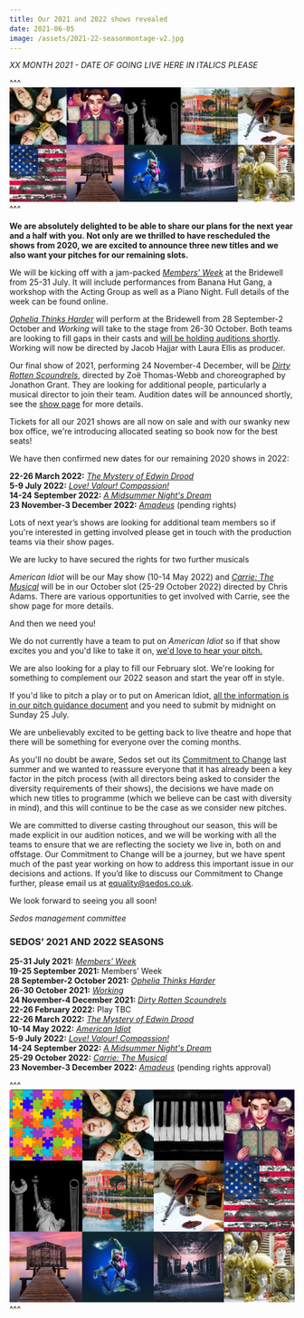 ```yaml
---
title: Our 2021 and 2022 shows revealed
date: 2021-06-05
image: /assets/2021-22-seasonmontage-v2.jpg
---
```

*XX MONTH 2021 - DATE OF GOING LIVE HERE IN ITALICS PLEASE*

^^^ ![](/assets/2021-22-seasonmontage.jpg)
^^^ 

**We are absolutely delighted to be able to share our plans for the next year and a half with you. Not only are we thrilled to have rescheduled the shows from 2020, we are excited to announce three new titles and we also want your pitches for our remaining slots.** 

We will be kicking off with a jam-packed *[Members’ Week](https://sedos.co.uk/shows/2021-welcome-back-members-week)* at the Bridewell from 25-31 July. It will include performances from Banana Hut Gang, a workshop with the Acting Group as well as a Piano Night. Full details of the week can be found online. 

*[Ophelia Thinks Harder](https://sedos.co.uk/shows/2021-ophelia-thinks-harder)* will perform at the Bridewell from 28 September-2 October and *Working* will take to the stage from 26-30 October. Both teams are looking to fill gaps in their casts and [will be holding auditions shortly](https://sedos.co.uk/get-involved). Working will now be directed by Jacob Hajjar with Laura Ellis as producer.

Our final show of 2021, performing 24 November-4 December, will be *[Dirty Rotten Scoundrels](https://sedos.co.uk/shows/2021-dirty-rotten-scoundrels)*, directed by Zoë Thomas-Webb and choreographed by Jonathon Grant. They are looking for additional people, particularly a musical director to join their team. Audition dates will be announced shortly, see the [show page](https://sedos.co.uk/shows/2021-dirty-rotten-scoundrels) for more details. 

Tickets for all our 2021 shows are all now on sale and with our swanky new box office, we're introducing allocated seating so book now for the best seats!

We have then confirmed new dates for our remaining 2020 shows in 2022: 

**22-26 March 2022:** *[The Mystery of Edwin Drood](https://sedos.co.uk/shows/2022-the-mystery-of-edwin-drood)*\
**5-9 July 2022:** *[Love! Valour! Compassion!](https://sedos.co.uk/shows/2022-love-valour-compassion)*\
**14-24 September 2022:** *[A Midsummer Night's Dream](https://sedos.co.uk/shows/2022-a-midsummer-nights-dream)* \
**23 November-3 December 2022:** *[Amadeus](https://sedos.co.uk/shows/2022-amadeus)* (pending rights)

Lots of next year’s shows are looking for additional team members so if you're interested in getting involved please get in touch with the production teams via their show pages. 

We are lucky to have secured the rights for two further musicals

*American Idiot* will be our May show (10-14 May 2022) and *[Carrie: The Musical](https://sedos.co.uk/shows/2022-carrie-the-musical)* will be in our October slot (25-29 October 2022) directed by Chris Adams. There are various opportunities to get involved with Carrie, see the show page for more details. 

And then we need you!

We do not currently have a team to put on *American Idiot* so if that show excites you and you'd like to take it on, [we'd love to hear your pitch.](https://docs.google.com/document/d/1bbhThOKhturIFEobrTp9vBK1r2TMBs0MuZErDPAcObo/edit) 

We are also looking for a play to fill our February slot. We're looking for something to complement our 2022 season and start the year off in style.

If you'd like to pitch a play or to put on American Idiot, [all the information is in our pitch guidance document](https://docs.google.com/document/d/1bbhThOKhturIFEobrTp9vBK1r2TMBs0MuZErDPAcObo/edit) and you need to submit by midnight on Sunday 25 July. 

We are unbelievably excited to be getting back to live theatre and hope that there will be something for everyone over the coming months.

As you'll no doubt be aware, Sedos set out its [Commitment to Change](https://sedos.co.uk/news/2020-06-17-black-lives-matter---taking-action) last summer and we wanted to reassure everyone that it has already been a key factor in the pitch process (with all directors being asked to consider the diversity requirements of their shows), the decisions we have made on which new titles to programme (which we believe can be cast with diversity in mind), and this will continue to be the case as we consider new pitches.

We are committed to diverse casting throughout our season, this will be made explicit in our audition notices, and we will be working with all the teams to ensure that we are reflecting the society we live in, both on and offstage. Our Commitment to Change will be a journey, but we have spent much of the past year working on how to address this important issue in our decisions and actions. If you’d like to discuss our Commitment to Change further, please email us at [equality@sedos.co.uk](mailto:equality@sedos.co.uk). 

We look forward to seeing you all soon!

*Sedos management committee*

### **SEDOS’ 2021 AND 2022 SEASONS**

**25-31 July 2021:** *[Members’ Week](https://sedos.co.uk/shows/2021-welcome-back-members-week)*\
**19-25 September 2021:** Members’ Week\
**28 September-2 October 2021:** *[Ophelia Thinks Harder](https://sedos.co.uk/shows/2021-ophelia-thinks-harder)*\
**26-30 October 2021:** *[Working](https://sedos.co.uk/shows/2021-working)*\
**24 November-4 December 2021:** *[Dirty Rotten Scoundrels](https://sedos.co.uk/shows/2021-dirty-rotten-scoundrels)*\
**22-26 February 2022:** Play TBC\
**22-26 March 2022:** *[The Mystery of Edwin Drood](https://sedos.co.uk/shows/2022-the-mystery-of-edwin-drood)*\
**10-14 May 2022:** *[American Idiot](https://sedos.co.uk/shows/e2022-american-idiot)*\
**5-9 July 2022:** *[Love! Valour! Compassion!](https://sedos.co.uk/shows/2022-love-valour-compassion)*\
**14-24 September 2022:** *[A Midsummer Night's Dream](https://sedos.co.uk/shows/2022-a-midsummer-nights-dream)* \
**25-29 October 2022:** *[Carrie: The Musical](https://sedos.co.uk/shows/2022-carrie-the-musical)*\
**23 November-3 December 2022:** *[Amadeus](https://sedos.co.uk/shows/2022-amadeus)* (pending rights approval)

^^^ ![](/assets/2021-22-seasonmontage-v2.jpg)
^^^
